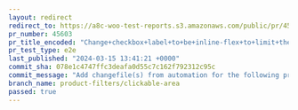 ```yaml
---
layout: redirect
redirect_to: https://a8c-woo-test-reports.s3.amazonaws.com/public/pr/45603/e2e/index.html
pr_number: 45603
pr_title_encoded: "Change+checkbox+label+to+be+inline-flex+to+limit+the+width+to+the+content"
pr_test_type: e2e
last_published: "2024-03-15 13:41:21 +0000"
commit_sha: 078e1c4747ffc3deafa0d55c7c162f792312c95c
commit_message: "Add changefile(s) from automation for the following project(s): wooco…"
branch_name: product-filters/clickable-area
passed: true
---
```

